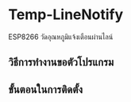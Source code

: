 # Temp-LineNotify
ESP8266 วัดอุณหภูมิแจ้งเตือนผ่านไลน์
## วิธีการทำงานขอตัวโปรแกรม
## ขั้นตอนในการติดตั้ง
